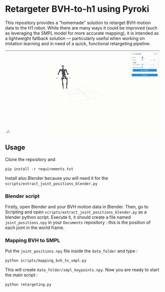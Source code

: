 # Retargeter BVH-to-h1 using Pyroki

This repository provides a "homemade" solution to retarget BVH motion data to the H1 robot. While there are many ways it could be improved (such as leveraging the SMPL model for more accurate mapping), it is intended as a lightweight fallback solution — particularly useful when working on imitation learning and in need of a quick, functional retargeting pipeline.

![GIF Retargeting](viser_pyroki.gif)

## Usage

Clone the repository and 
```
pip install -r requirements.txt
```
Install also Blender because you will need it for the `scripts/extract_joint_positions_blender.py`

### Blender script

Firstly, open Blender and your BVH motion data in Blender. Then, go to Scripting and open `scripts/extract_joint_positions_blender.py` as a blender python script. Execute it, it should create a file named `joint_positions.npy` in your `Documents` repository : this is the position of each joint in the world frame.

### Mapping BVH to SMPL

Put the `joint_positions.npy` file inside the `data_folder` and type :
```
python scripts/mapping_bvh_to_smpl.py
```

This will create `data_folder/smpl_keypoints.npy`. Now you are ready to start the main script :
```
python retargeting.py
```
